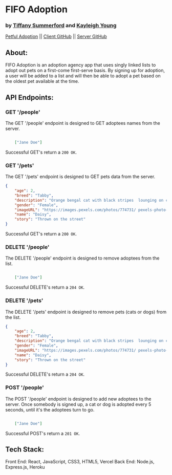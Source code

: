 # FIFO Adoption  
### by [Tiffany Summerford](https://github.com/breakfastatiffs) and [Kayleigh Young](https://github.com/kayleighkat98)  
[Petful Adoption](https://petful-client-peach.vercel.app/) ||
[Client GitHub](https://github.com/thinkful-ei-quail/DSA-Petful-Client-kay-tiff) ||
[Server GitHub](https://github.com/thinkful-ei-quail/DSA-Petful-Server-Tiff-Kayleigh)  
 
## About:  
FIFO Adoption is an adoption agency app that uses singly linked lists to adopt out pets on a first-come first-serve basis. By signing up for adoption, a user will be added to a list and will then be able to adopt a pet based on the oldest pet available at the time.  
## API Endpoints:  


### GET '/people'
The GET '/people' endpoint is designed to GET adoptees names from the server.
```json

    ["Jane Doe"]

```
Successful GET's return a `200 OK`.  

### GET '/pets'
The GET '/pets' endpoint is designed to GET pets data from the server.
```json
{
    "age": 2,
    "breed": "Tabby",
    "description": "Orange bengal cat with black stripes  lounging on concrete.",
    "gender": "Female",
    "imageURL": "https://images.pexels.com/photos/774731/ pexels-photo-774731.jpeg?auto=compress&cs=tinysrgb&  dpr=1&w=500",
    "name": "Daisy",
    "story": "Thrown on the street"
}
```
Successful GET's return a `200 OK`.  

### DELETE '/people'
The DELETE '/people' endpoint is designed to remove adoptees from the list.
```json

    ["Jane Doe"]

```
Successful DELETE's return a `204 OK`.  

### DELETE '/pets'
The DELETE '/pets' endpoint is designed to remove pets (cats or dogs) from the list.
```json
{
    "age": 2,
    "breed": "Tabby",
    "description": "Orange bengal cat with black stripes  lounging on concrete.",
    "gender": "Female",
    "imageURL": "https://images.pexels.com/photos/774731/ pexels-photo-774731.jpeg?auto=compress&cs=tinysrgb&  dpr=1&w=500",
    "name": "Daisy",
    "story": "Thrown on the street"
}
```
Successful DELETE's return a `204 OK`. 

### POST '/people'
The POST '/people' endpoint is designed to add new adoptees to the server. Once somebody is signed up, a cat or dog is adopted every 5 seconds, until it's the adoptees turn to go.  
```json

    ["Jane Doe"]

```
Successful POST's return a `201 OK`.  

## Tech Stack:  
Front End: React, JavaScript, CSS3, HTML5, Vercel
Back End: Node.js, Express.js, Heroku